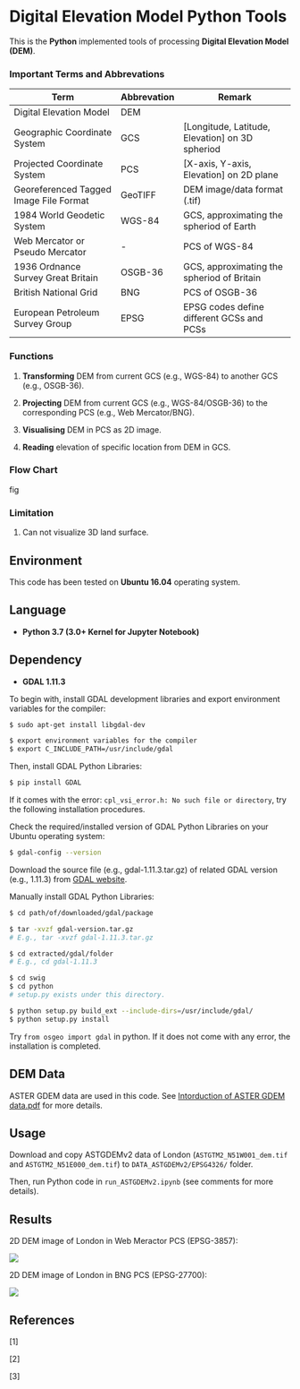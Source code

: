 # Digital Elevation Model Python Tools

This is the **Python** implemented tools of processing **Digital Elevation Model (DEM)**.

### Important Terms and Abbrevations

| Term                                   | Abbrevation | Remark 
| -------------------------------------- | ----------- | ------ 
| Digital Elevation Model                | DEM         | 
| Geographic Coordinate System           | GCS         | [Longitude, Latitude, Elevation] on 3D spheriod 
| Projected Coordinate System            | PCS         | [X-axis, Y-axis, Elevation] on 2D plane 
| Georeferenced Tagged Image File Format | GeoTIFF     | DEM image/data format (.tif) 
| 1984 World Geodetic System             | WGS-84      | GCS, approximating the spheriod of Earth 
| Web Mercator or Pseudo Mercator        | -           | PCS of WGS-84 
| 1936 Ordnance Survey Great Britain     | OSGB-36     | GCS, approximating the spheriod of Britain 
| British National Grid                  | BNG         | PCS of OSGB-36 
| European Petroleum Survey Group        | EPSG        | EPSG codes define different GCSs and PCSs 

### Functions

1. **Transforming** DEM from current GCS (e.g., WGS-84) to another GCS (e.g., OSGB-36).

2. **Projecting** DEM from current GCS (e.g., WGS-84/OSGB-36) to the corresponding PCS (e.g., Web Mercator/BNG).

3. **Visualising** DEM in PCS as 2D image.

4. **Reading** elevation of specific location from DEM in GCS.

### Flow Chart

fig

### Limitation

1. Can not visualize 3D land surface.

## Environment

This code has been tested on **Ubuntu 16.04** operating system.

## Language

* __Python 3.7 (3.0+ Kernel for Jupyter Notebook)__

## Dependency

* __GDAL 1.11.3__

To begin with, install GDAL development libraries and export environment variables for the compiler:
```bash
$ sudo apt-get install libgdal-dev

$ export environment variables for the compiler
$ export C_INCLUDE_PATH=/usr/include/gdal
```

Then, install GDAL Python Libraries:
```bash
$ pip install GDAL
```

If it comes with the error: ```cpl_vsi_error.h: No such file or directory```, try the following installation procedures.

Check the required/installed version of GDAL Python Libraries on your Ubuntu operating system:
```bash
$ gdal-config --version
```

Download the source file (e.g., gdal-1.11.3.tar.gz) of related GDAL version (e.g., 1.11.3) from [GDAL website](http://trac.osgeo.org/gdal/wiki/DownloadSource).

Manually install GDAL Python Libraries:
```bash
$ cd path/of/downloaded/gdal/package

$ tar -xvzf gdal-version.tar.gz 
# E.g., tar -xvzf gdal-1.11.3.tar.gz

$ cd extracted/gdal/folder
# E.g., cd gdal-1.11.3

$ cd swig
$ cd python
# setup.py exists under this directory.

$ python setup.py build_ext --include-dirs=/usr/include/gdal/
$ python setup.py install
```

Try ```from osgeo import gdal``` in python. If it does not come with any error, the installation is completed.

## DEM Data

ASTER GDEM data are used in this code. See [Intorduction of ASTER GDEM data.pdf](https://github.com/HeZhang1994/DEM-Digital-Elevation-Model-Tools/blob/master/Intorduction%20of%20ASTER%20GDEM%20data.pdf) for more details.

## Usage

Download and copy ASTGDEMv2 data of London (```ASTGTM2_N51W001_dem.tif``` and ```ASTGTM2_N51E000_dem.tif```) to ```DATA_ASTGDEMv2/EPSG4326/``` folder.

Then, run Python code in ```run_ASTGDEMv2.ipynb``` (see comments for more details).

## Results

2D DEM image of London in Web Meractor PCS (EPSG-3857):

![](https://github.com/HeZhang1994/DEM-Digital-Elevation-Model-Tools/blob/master/LD_EPSG3857.png)

2D DEM image of London in BNG PCS (EPSG-27700):

![](https://github.com/HeZhang1994/DEM-Digital-Elevation-Model-Tools/blob/master/LD_EPSG27700.png)

## References

[1] 

[2] 

[3] 
